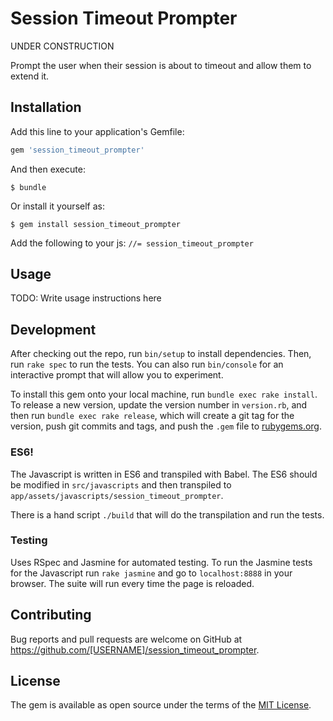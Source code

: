 # Session Timeout Prompter

UNDER CONSTRUCTION

Prompt the user when their session is about to timeout and allow them to extend it.

## Installation

Add this line to your application's Gemfile:

```ruby
gem 'session_timeout_prompter'
```

And then execute:

    $ bundle

Or install it yourself as:

    $ gem install session_timeout_prompter

Add the following to your js: `//= session_timeout_prompter`

## Usage

TODO: Write usage instructions here

## Development

After checking out the repo, run `bin/setup` to install dependencies. Then, run `rake spec` to run the tests. You can also run `bin/console` for an interactive prompt that will allow you to experiment.

To install this gem onto your local machine, run `bundle exec rake install`. To release a new version, update the version number in `version.rb`, and then run `bundle exec rake release`, which will create a git tag for the version, push git commits and tags, and push the `.gem` file to [rubygems.org](https://rubygems.org).

### ES6!

The Javascript is written in ES6 and transpiled with Babel. The ES6 should be modified in `src/javascripts` and then transpiled to `app/assets/javascripts/session_timeout_prompter`.

There is a hand script `./build` that will do the transpilation and run the tests.

### Testing

Uses RSpec and Jasmine for automated testing. To run the Jasmine tests for the Javascript run `rake jasmine` and go to `localhost:8888` in your browser. The suite will run every time the page is reloaded.

## Contributing

Bug reports and pull requests are welcome on GitHub at https://github.com/[USERNAME]/session_timeout_prompter.

## License

The gem is available as open source under the terms of the [MIT License](http://opensource.org/licenses/MIT).
